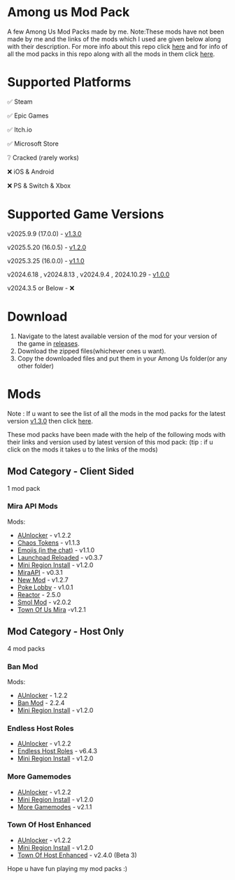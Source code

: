 # Among us Mod Pack

A few Among Us Mod Packs made by me. Note:These mods have not been made by me and the links of the mods which I used are given below along with their description. For more info about this repo click [here](https://github.com/superidol1890/Among-Us-Mod-Pack/blob/main/About%20this%20mod.txt) and for info of all the mod packs in this repo along with all the mods in them click [here](https://github.com/superidol1890/Among-Us-Mod-Pack/blob/main/About%20this%20mod.txt).


# Supported Platforms

✅ Steam

✅ Epic Games

✅ Itch.io

✅ Microsoft Store

❔ Cracked (rarely works)

❌ iOS & Android

❌ PS & Switch & Xbox

# Supported Game Versions

v2025.9.9 (17.0.0) - [v1.3.0](https://github.com/superidol1890/Among-Us-Mod-Pack/releases/tag/v1.3.0)

v2025.5.20 (16.0.5) - [v1.2.0](https://github.com/superidol1890/Among-Us-Mod-Pack/releases/tag/v1.2.0)

v2025.3.25 (16.0.0) - [v1.1.0](https://github.com/superidol1890/Among-Us-Mod-Pack/releases/tag/v1.1.0)

v2024.6.18 , v2024.8.13 , v2024.9.4 , 2024.10.29 - [v1.0.0](https://github.com/superidol1890/Among-Us-Mod-Pack/releases/tag/v1.0.0)

v2024.3.5 or Below - ❌

# Download

1. Navigate to the latest available version of the mod for your version of the game in [releases](https://github.com/superidol1890/Among-Us-Mod-Pack/releases).
2. Download the zipped files(whichever ones u want).
3. Copy the downloaded files and put them in your Among Us folder(or any other folder)

# Mods

Note : If u want to see the list of all the mods in the mod packs for the latest version [v1.3.0](https://github.com/superidol1890/Among-Us-Mod-Pack/releases/tag/v1.3.0) then click [here](https://github.com/superidol1890/Among-Us-Mod-Pack/blob/main/About%20this%20mod.txt).

These mod packs have been made with the help of the following mods with their links and version used by latest version of this mod pack: 
(tip : if u click on the mods it takes u to the links of the mods)

## Mod Category - Client Sided
 
1 mod pack

### Mira API Mods 

Mods:

- [AUnlocker](https://github.com/astra1dev/AUnlocker) - v1.2.2
- [Chaos Tokens](https://github.com/xChipseq/ChaosTokens) - v1.1.3
- [Emojis (in the chat)](https://github.com/WanderingPix/Emojis-in-the-mogus-chat) - v1.1.0
- [Launchpad Reloaded](https://github.com/All-Of-Us-Mods/LaunchpadReloaded) - v0.3.7
- [Mini Region Install](https://github.com/miniduikboot/Mini.RegionInstall) - v1.2.0
- [MiraAPI](https://github.com/All-Of-Us-Mods/MiraAPI) - v0.3.1
- [New Mod](https://github.com/CallOfCreator/NewMod) - v1.2.7
- [Poke Lobby](https://github.com/XtraCube/PokemongUs) - v1.0.1
- [Reactor](https://github.com/NuclearPowered/Reactor) - 2.5.0
- [Smol Mod](https://github.com/XtraCube/SmolMod) - v2.0.2
- [Town Of Us Mira](https://github.com/AU-Avengers/TOU-Mira) -v1.2.1

## Mod Category - Host Only

4 mod packs 

### Ban Mod

Mods:

- [AUnlocker](https://github.com/astra1dev/AUnlocker) - 1.2.2
- [Ban Mod](https://github.com/GianniBart/BanMod) - 2.2.4
- [Mini Region Install](https://github.com/miniduikboot/Mini.RegionInstall) - v1.2.0

### Endless Host Roles

- [AUnlocker](https://github.com/astra1dev/AUnlocker) - v1.2.2
- [Endless Host Roles](https://github.com/Gurge44/EndlessHostRoles) - v6.4.3
- [Mini Region Install](https://github.com/miniduikboot/Mini.RegionInstall) - v1.2.0

### More Gamemodes

- [AUnlocker](https://github.com/astra1dev/AUnlocker) - v1.2.2
- [Mini Region Install](https://github.com/miniduikboot/Mini.RegionInstall) - v1.2.0
- [More Gamemodes](https://github.com/Rabek009/MoreGamemodes) - v2.1.1

### Town Of Host Enhanced

- [AUnlocker](https://github.com/astra1dev/AUnlocker) - v1.2.2
- [Mini Region Install](https://github.com/miniduikboot/Mini.RegionInstall) - v1.2.0
- [Town Of Host Enhanced](https://github.com/EnhancedNetwork/TownofHost-Enhanced) - v2.4.0 (Beta 3)

Hope u have fun playing my mod packs :) 
